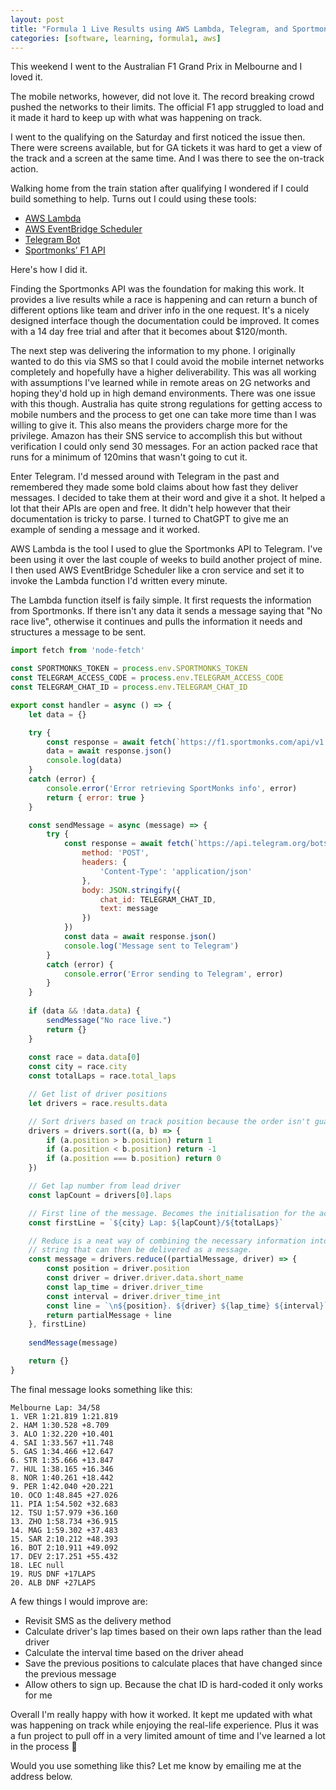 ```yaml
---
layout: post
title: "Formula 1 Live Results using AWS Lambda, Telegram, and Sportmonks"
categories: [software, learning, formula1, aws]
---
```


This weekend I went to the Australian F1 Grand Prix in Melbourne and I loved it. 

The mobile networks, however, did not love it. The record breaking crowd pushed
the networks to their limits. The official F1 app struggled to load and it made
it hard to keep up with what was happening on track. 

I went to the qualifying on the Saturday and first noticed the issue then. There
were screens available, but for GA tickets it was hard to get a view of the
track and a screen at the same time. And I was there to see the on-track action. 

Walking home from the train station after qualifying I wondered if I could build
something to help. Turns out I could using these tools:

- [AWS Lambda](https://aws.amazon.com/lambda/)
- [AWS EventBridge Scheduler](https://aws.amazon.com/eventbridge/scheduler/)
- [Telegram Bot](https://core.telegram.org/bots/api)
- [Sportmonks’ F1 API](https://www.sportmonks.com/formula-one-api/)

Here's how I did it.

Finding the Sportmonks API was the foundation for making this work. It provides
a live results while a race is happening and can return a bunch of different
options like team and driver info in the one request. It's a nicely designed
interface though the documentation could be improved. It comes with a 14 day
free trial and after that it becomes about $120/month.

The next step was delivering the information to my phone. I originally wanted to
do this via SMS so that I could avoid the mobile internet networks completely
and hopefully have a higher deliverability. This was all working with
assumptions I've learned while in remote areas on 2G networks and hoping they'd
hold up in high demand environments. There was one issue with this though.
Australia has quite strong regulations for getting access to mobile numbers and
the process to get one can take more time than I was willing to give it. This
also means the providers charge more for the privilege. Amazon has their SNS
service to accomplish this but without verification I could only send 30
messages. For an action packed race that runs for a minimum of 120mins that
wasn't going to cut it.

Enter Telegram. I'd messed around with Telegram in the past and remembered they
made some bold claims about how fast they deliver messages. I decided to take
them at their word and give it a shot. It helped a lot that their APIs are open
and free. It didn't help however that their documentation is tricky to parse. I
turned to ChatGPT to give me an example of sending a message and it worked.

AWS Lambda is the tool I used to glue the Sportmonks API to Telegram. I've been
using it over the last couple of weeks to build another project of mine. I then
used AWS EventBridge Scheduler like a cron service and set it to invoke the
Lambda function I'd written every minute.

The Lambda function itself is faily simple. It first requests the information
from Sportmonks. If there isn't any data it sends a message saying that "No race
live", otherwise it continues and pulls the information it needs and structures
a message to be sent.

```javascript
import fetch from 'node-fetch'

const SPORTMONKS_TOKEN = process.env.SPORTMONKS_TOKEN
const TELEGRAM_ACCESS_CODE = process.env.TELEGRAM_ACCESS_CODE
const TELEGRAM_CHAT_ID = process.env.TELEGRAM_CHAT_ID

export const handler = async () => {
    let data = {}

    try {
        const response = await fetch(`https://f1.sportmonks.com/api/v1.0/livescores/now?api_token=${SPORTMONKS_TOKEN}`)
        data = await response.json()
        console.log(data)
    }
    catch (error) {
        console.error('Error retrieving SportMonks info', error)
        return { error: true }
    }

    const sendMessage = async (message) => {
        try {
            const response = await fetch(`https://api.telegram.org/bot${accessCode}/sendMessage`, {
                method: 'POST',
                headers: {
                    'Content-Type': 'application/json'
                },
                body: JSON.stringify({
                    chat_id: TELEGRAM_CHAT_ID,
                    text: message
                })
            })
            const data = await response.json()
            console.log('Message sent to Telegram')
        }
        catch (error) {
            console.error('Error sending to Telegram', error)
        }
    }
    
    if (data && !data.data) {
        sendMessage("No race live.")
        return {}
    }
    
    const race = data.data[0]
    const city = race.city
    const totalLaps = race.total_laps

    // Get list of driver positions
    let drivers = race.results.data

    // Sort drivers based on track position because the order isn't guaranteed
    drivers = drivers.sort((a, b) => {
        if (a.position > b.position) return 1
        if (a.position < b.position) return -1
        if (a.position === b.position) return 0
    })

    // Get lap number from lead driver
    const lapCount = drivers[0].laps

    // First line of the message. Becomes the initialisation for the accumulator
    const firstLine = `${city} Lap: ${lapCount}/${totalLaps}`

    // Reduce is a neat way of combining the necessary information into one
    // string that can then be delivered as a message.
    const message = drivers.reduce((partialMessage, driver) => {
        const position = driver.position
        const driver = driver.driver.data.short_name
        const lap_time = driver.driver_time
        const interval = driver.driver_time_int
        const line = `\n${position}. ${driver} ${lap_time} ${interval}`
        return partialMessage + line 
    }, firstLine)
   
    sendMessage(message)

    return {}
}
```

The final message looks something like this:

```
Melbourne Lap: 34/58
1. VER 1:21.819 1:21.819
2. HAM 1:30.528 +8.709
3. ALO 1:32.220 +10.401
4. SAI 1:33.567 +11.748
5. GAS 1:34.466 +12.647
6. STR 1:35.666 +13.847
7. HUL 1:38.165 +16.346
8. NOR 1:40.261 +18.442
9. PER 1:42.040 +20.221
10. OCO 1:48.845 +27.026
11. PIA 1:54.502 +32.683
12. TSU 1:57.979 +36.160
13. ZHO 1:58.734 +36.915
14. MAG 1:59.302 +37.483
15. SAR 2:10.212 +48.393
16. BOT 2:10.911 +49.092
17. DEV 2:17.251 +55.432
18. LEC null 
19. RUS DNF +17LAPS
20. ALB DNF +27LAPS
```

A few things I would improve are:

- Revisit SMS as the delivery method
- Calculate driver's lap times based on their own laps rather than the lead
  driver
- Calculate the interval time based on the driver ahead
- Save the previous positions to calculate places that have changed since the
  previous message
- Allow others to sign up. Because the chat ID is hard-coded it only works for
  me

Overall I'm really happy with how it worked. It kept me updated with what was
happening on track while enjoying the real-life experience. Plus it was a fun
project to pull off in a very limited amount of time and I've learned a lot in
the process 🎉

Would you use something like this? Let me know by emailing me at the address
below.
